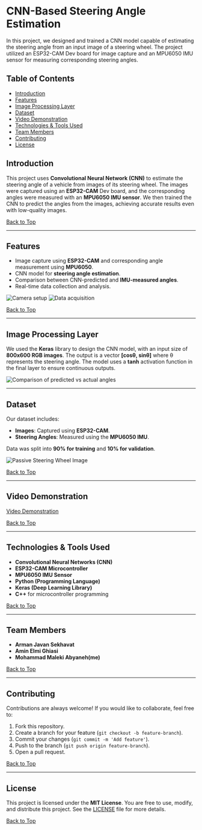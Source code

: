 # CNN-Based Steering Angle Estimation

In this project, we designed and trained a CNN model capable of estimating the steering angle from an input image of a steering wheel. The project utilized an ESP32-CAM Dev board for image capture and an MPU6050 IMU sensor for measuring corresponding steering angles.

## Table of Contents
- [Introduction](#introduction)
- [Features](#features)
- [Image Processing Layer](#image-processing-layer)
- [Dataset](#dataset)
- [Video Demonstration](#video-demonstration)
- [Technologies & Tools Used](#technologies--tools-used)
- [Team Members](#team-members)
- [Contributing](#contributing)
- [License](#license)

## Introduction
This project uses **Convolutional Neural Network (CNN)** to estimate the steering angle of a vehicle from images of its steering wheel. The images were captured using an **ESP32-CAM** Dev board, and the corresponding angles were measured with an **MPU6050 IMU sensor**. We then trained the CNN to predict the angles from the images, achieving accurate results even with low-quality images.

[Back to Top](#table-of-contents)

---

## Features
- Image capture using **ESP32-CAM** and corresponding angle measurement using **MPU6050**.
- CNN model for **steering angle estimation**.
- Comparison between CNN-predicted and **IMU-measured angles**.
- Real-time data collection and analysis.

![Camera setup](https://github.com/Abyaneh/CNN-Based-Steering-Angle-Estimation/blob/main/images/camera_setup.jpeg)
![Data acquisition](https://github.com/Abyaneh/CNN-Based-Steering-Angle-Estimation/blob/main/images/data_aquisition.jpeg)

[Back to Top](#table-of-contents)

---

## Image Processing Layer
We used the **Keras** library to design the CNN model, with an input size of **800x600 RGB images**. The output is a vector **[cosθ, sinθ]** where θ represents the steering angle. The model uses a **tanh** activation function in the final layer to ensure continuous outputs.

![Comparison of predicted vs actual angles](https://github.com/Abyaneh/CNN-Based-Steering-Angle-Estimation/blob/main/images/comparison.jpeg)

---

## Dataset
Our dataset includes:
- **Images**: Captured using **ESP32-CAM**.
- **Steering Angles**: Measured using the **MPU6050 IMU**.
  
Data was split into **90% for training** and **10% for validation**.

![Passive Steering Wheel Image](https://github.com/Abyaneh/CNN-Based-Steering-Angle-Estimation/blob/main/images/PassiveSteeringWheel.jpeg)

[Back to Top](#table-of-contents)

---

## Video Demonstration
[Video Demonstration](https://github.com/Abyaneh/CNN-Based-Steering-Angle-Estimation/blob/main/video%20and%20report/Comparision.mp4)

[Back to Top](#table-of-contents)

---

## Technologies & Tools Used
- **Convolutional Neural Networks (CNN)**
- **ESP32-CAM Microcontroller**
- **MPU6050 IMU Sensor**
- **Python (Programming Language)**
- **Keras (Deep Learning Library)**
- **C++** for microcontroller programming

[Back to Top](#table-of-contents)

---

## Team Members
- **Arman Javan Sekhavat**
- **Amin Elmi Ghiasi**
- **Mohammad Maleki Abyaneh(me)**

[Back to Top](#table-of-contents)

---
## Contributing
Contributions are always welcome! If you would like to collaborate, feel free to:
1. Fork this repository.
2. Create a branch for your feature (`git checkout -b feature-branch`).
3. Commit your changes (`git commit -m 'Add feature'`).
4. Push to the branch (`git push origin feature-branch`).
5. Open a pull request.
   
[Back to Top](#table-of-contents)

---
## License
This project is licensed under the **MIT License**. You are free to use, modify, and distribute this project. See the [LICENSE](LICENSE) file for more details.

[Back to Top](#table-of-contents)
